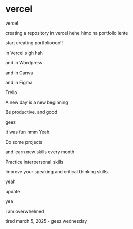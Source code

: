 # vercel
vercel

creating a repository in vercel hehe
himo na portfolio lente

start creating portfolioooo!!

in Vercel sigh
hah

and in Wordpress

and in Canva

and in Figma

Trello

A new day is a new beginning

Be productive. and good 

geez

It was fun
hmm
Yeah.

Do some projects

and learn new skills every month

Practice interpersonal skills

Improve your speaking and critical thinking skills.

yeah

update

yea

I am overwhelmed 

tired march 5, 2025 - geez wednesday 

